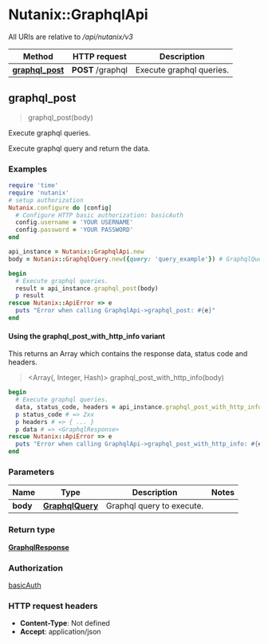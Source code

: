 # Nutanix::GraphqlApi

All URIs are relative to */api/nutanix/v3*

| Method | HTTP request | Description |
| ------ | ------------ | ----------- |
| [**graphql_post**](GraphqlApi.md#graphql_post) | **POST** /graphql | Execute graphql queries. |


## graphql_post

> <GraphqlResponse> graphql_post(body)

Execute graphql queries.

Execute graphql query and return the data. 

### Examples

```ruby
require 'time'
require 'nutanix'
# setup authorization
Nutanix.configure do |config|
  # Configure HTTP basic authorization: basicAuth
  config.username = 'YOUR USERNAME'
  config.password = 'YOUR PASSWORD'
end

api_instance = Nutanix::GraphqlApi.new
body = Nutanix::GraphqlQuery.new({query: 'query_example'}) # GraphqlQuery | Graphql query to execute.

begin
  # Execute graphql queries.
  result = api_instance.graphql_post(body)
  p result
rescue Nutanix::ApiError => e
  puts "Error when calling GraphqlApi->graphql_post: #{e}"
end
```

#### Using the graphql_post_with_http_info variant

This returns an Array which contains the response data, status code and headers.

> <Array(<GraphqlResponse>, Integer, Hash)> graphql_post_with_http_info(body)

```ruby
begin
  # Execute graphql queries.
  data, status_code, headers = api_instance.graphql_post_with_http_info(body)
  p status_code # => 2xx
  p headers # => { ... }
  p data # => <GraphqlResponse>
rescue Nutanix::ApiError => e
  puts "Error when calling GraphqlApi->graphql_post_with_http_info: #{e}"
end
```

### Parameters

| Name | Type | Description | Notes |
| ---- | ---- | ----------- | ----- |
| **body** | [**GraphqlQuery**](GraphqlQuery.md) | Graphql query to execute. |  |

### Return type

[**GraphqlResponse**](GraphqlResponse.md)

### Authorization

[basicAuth](../README.md#basicAuth)

### HTTP request headers

- **Content-Type**: Not defined
- **Accept**: application/json

